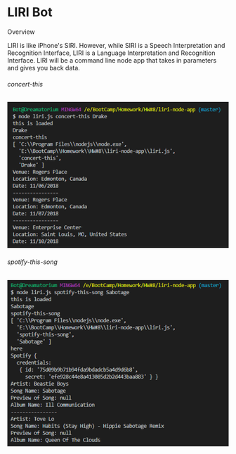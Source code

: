 # LIRI Bot

Overview

LIRI is like iPhone's SIRI. However, while SIRI is a Speech Interpretation and Recognition Interface, LIRI is a Language Interpretation and Recognition Interface. LIRI will be a command line node app that takes in parameters and gives you back data.


###### concert-this
![Concert This](https://raw.githubusercontent.com/gmaghari/liri-node-app/master/images/concert.png)

###### spotify-this-song
![Spotify This](https://raw.githubusercontent.com/gmaghari/liri-node-app/master/images/spotify.png)
